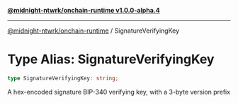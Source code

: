 [**@midnight-ntwrk/onchain-runtime v1.0.0-alpha.4**](../README.md)

***

[@midnight-ntwrk/onchain-runtime](../globals.md) / SignatureVerifyingKey

# Type Alias: SignatureVerifyingKey

```ts
type SignatureVerifyingKey: string;
```

A hex-encoded signature BIP-340 verifying key, with a 3-byte version prefix
